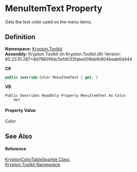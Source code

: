 # MenuItemText Property


Gets the text color used on the menu items.



## Definition
**Namespace:** <a href="79d2eac2-21f4-54ff-7552-b20c33c30600.md">Krypton.Toolkit</a>  
**Assembly:** Krypton.Toolkit (in Krypton.Toolkit.dll) Version: 80.23.10.287+8d7660f9dc5efd033fabe008ebfb904beab6d444

**C#**
``` C#
public override Color MenuItemText { get; }
```
**VB**
``` VB
Public Overrides ReadOnly Property MenuItemText As Color
	Get
```



#### Property Value
Color

## See Also


#### Reference
<a href="1c4f4a36-6679-53b1-6c36-cc4b5c2600b9.md">KryptonColorTableSparkle Class</a>  
<a href="79d2eac2-21f4-54ff-7552-b20c33c30600.md">Krypton.Toolkit Namespace</a>  
